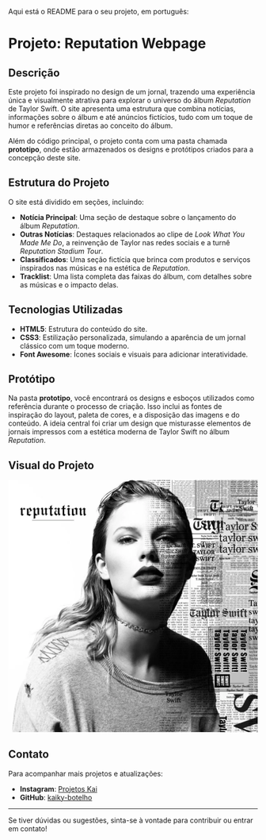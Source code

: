 Aqui está o README para o seu projeto, em português:

# Projeto: **Reputation Webpage**

## Descrição

Este projeto foi inspirado no design de um jornal, trazendo uma experiência única e visualmente atrativa para explorar o universo do álbum *Reputation* de Taylor Swift. O site apresenta uma estrutura que combina notícias, informações sobre o álbum e até anúncios fictícios, tudo com um toque de humor e referências diretas ao conceito do álbum.

Além do código principal, o projeto conta com uma pasta chamada **prototipo**, onde estão armazenados os designs e protótipos criados para a concepção deste site.

## Estrutura do Projeto

O site está dividido em seções, incluindo:

- **Notícia Principal**: Uma seção de destaque sobre o lançamento do álbum *Reputation*.
- **Outras Notícias**: Destaques relacionados ao clipe de *Look What You Made Me Do*, a reinvenção de Taylor nas redes sociais e a turnê *Reputation Stadium Tour*.
- **Classificados**: Uma seção fictícia que brinca com produtos e serviços inspirados nas músicas e na estética de *Reputation*.
- **Tracklist**: Uma lista completa das faixas do álbum, com detalhes sobre as músicas e o impacto delas.

## Tecnologias Utilizadas

- **HTML5**: Estrutura do conteúdo do site.
- **CSS3**: Estilização personalizada, simulando a aparência de um jornal clássico com um toque moderno.
- **Font Awesome**: Ícones sociais e visuais para adicionar interatividade.

## Protótipo

Na pasta **prototipo**, você encontrará os designs e esboços utilizados como referência durante o processo de criação. Isso inclui as fontes de inspiração do layout, paleta de cores, e a disposição das imagens e do conteúdo. A ideia central foi criar um design que misturasse elementos de jornais impressos com a estética moderna de Taylor Swift no álbum *Reputation*.

## Visual do Projeto

<img src="./img/taylor-swift-reputation.webp" alt="Preview do Projeto">

## Contato

Para acompanhar mais projetos e atualizações:

- **Instagram**: [Projetos Kai](https://www.instagram.com/projetos_kai/)
- **GitHub**: [kaiky-botelho](https://github.com/kaiky-botelho)

---

Se tiver dúvidas ou sugestões, sinta-se à vontade para contribuir ou entrar em contato!
